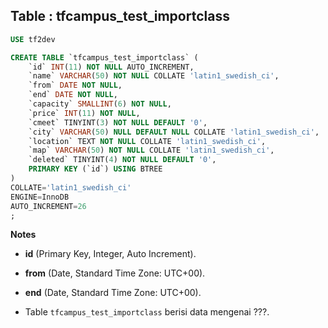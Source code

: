 Table : tfcampus_test_importclass
-----------------------------------

```SQL
USE tf2dev

CREATE TABLE `tfcampus_test_importclass` (
	`id` INT(11) NOT NULL AUTO_INCREMENT,
	`name` VARCHAR(50) NOT NULL COLLATE 'latin1_swedish_ci',
	`from` DATE NOT NULL,
	`end` DATE NOT NULL,
	`capacity` SMALLINT(6) NOT NULL,
	`price` INT(11) NOT NULL,
	`cmeet` TINYINT(3) NOT NULL DEFAULT '0',
	`city` VARCHAR(50) NULL DEFAULT NULL COLLATE 'latin1_swedish_ci',
	`location` TEXT NOT NULL COLLATE 'latin1_swedish_ci',
	`map` VARCHAR(50) NOT NULL COLLATE 'latin1_swedish_ci',
	`deleted` TINYINT(4) NOT NULL DEFAULT '0',
	PRIMARY KEY (`id`) USING BTREE
)
COLLATE='latin1_swedish_ci'
ENGINE=InnoDB
AUTO_INCREMENT=26
;
```
__Notes__

+ __id__ (Primary Key, Integer, Auto Increment).

+ __from__ (Date, Standard Time Zone: UTC+00).

+ __end__ (Date, Standard Time Zone: UTC+00).

+ Table `tfcampus_test_importclass` berisi data mengenai ???.